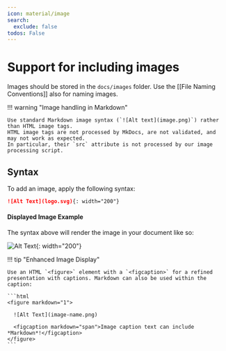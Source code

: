 ```yaml
---
icon: material/image
search:
  exclude: false
todos: False
---
```


# Support for including images

Images should be stored in the `docs/images` folder.
Use the [[File Naming Conventions]] also for naming images.

!!! warning "Image handling in Markdown"

    Use standard Markdown image syntax (`![Alt text](image.png)`) rather than HTML image tags.
    HTML image tags are not processed by MkDocs, are not validated, and may not work as expected.
    In particular, their `src` attribute is not processed by our image processing script.

## Syntax

To add an image, apply the following syntax:

```markdown
![Alt Text](logo.svg){: width="200"}
```


#### Displayed Image Example

The syntax above will render the image in your document like so:

![Alt Text](logo.svg){: width="200"}

!!! tip "Enhanced Image Display"

    Use an HTML `<figure>` element with a `<figcaption>` for a refined presentation with captions. Markdown can also be used within the caption:

    ```html
    <figure markdown="1">
      
      ![Alt Text](image-name.png)
      
      <figcaption markdown="span">Image caption text can include *Markdown*!</figcaption>
    </figure>
    ```
